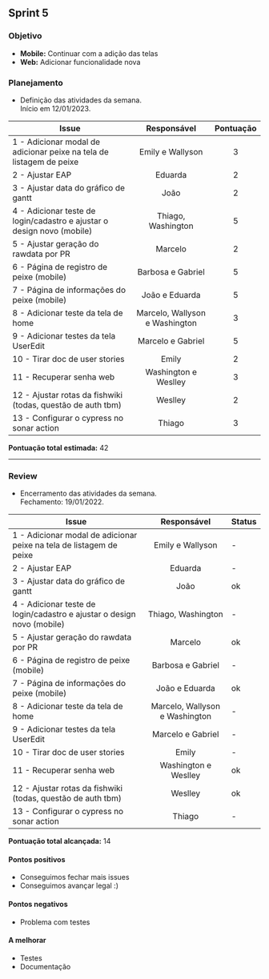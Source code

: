 ## Sprint 5

### Objetivo

- **Mobile:** Continuar com a adição das telas
- **Web:** Adicionar funcionalidade nova

### Planejamento

- Definição das atividades da semana.  
  Início em 12/01/2023.

| **Issue**                                                              |        **Responsável**         | **Pontuação** |
| ---------------------------------------------------------------------- | :----------------------------: | :-----------: |
| 1 - Adicionar modal de adicionar peixe na tela de listagem de peixe    |        Emily e Wallyson        |       3       |
| 2 - Ajustar EAP                                                        |            Eduarda             |       2       |
| 3 - Ajustar data do gráfico de gantt                                   |              João              |       2       |
| 4 - Adicionar teste de login/cadastro e ajustar o design novo (mobile) |       Thiago, Washington       |       5       |
| 5 - Ajustar geração do rawdata por PR                                  |            Marcelo             |       2       |
| 6 - Página de registro de peixe (mobile)                               |       Barbosa e Gabriel        |       5       |
| 7 - Página de informações do peixe (mobile)                            |         João e Eduarda         |       5       |
| 8 - Adicionar teste da tela de home                                    | Marcelo, Wallyson e Washington |       3       |
| 9 - Adicionar testes da tela UserEdit                                  |       Marcelo e Gabriel        |       5       |
| 10 - Tirar doc de user stories                                         |             Emily              |       2       |
| 11 - Recuperar senha web                                               |      Washington e Weslley      |       3       |
| 12 - Ajustar rotas da fishwiki (todas, questão de auth tbm)            |            Weslley             |       2       |
| 13 - Configurar o cypress no sonar action                              |             Thiago             |       3       |

**Pontuação total estimada:** 42

---

### Review

- Encerramento das atividades da semana.  
  Fechamento: 19/01/2022.

| **Issue**                                                              |        **Responsável**         | **Status** |
| ---------------------------------------------------------------------- | :----------------------------: | ---------- |
| 1 - Adicionar modal de adicionar peixe na tela de listagem de peixe    |        Emily e Wallyson        | -          |
| 2 - Ajustar EAP                                                        |            Eduarda             | -          |
| 3 - Ajustar data do gráfico de gantt                                   |              João              | ok         |
| 4 - Adicionar teste de login/cadastro e ajustar o design novo (mobile) |       Thiago, Washington       | -          |
| 5 - Ajustar geração do rawdata por PR                                  |            Marcelo             | ok         |
| 6 - Página de registro de peixe (mobile)                               |       Barbosa e Gabriel        | -          |
| 7 - Página de informações do peixe (mobile)                            |         João e Eduarda         | ok         |
| 8 - Adicionar teste da tela de home                                    | Marcelo, Wallyson e Washington | -          |
| 9 - Adicionar testes da tela UserEdit                                  |       Marcelo e Gabriel        | -          |
| 10 - Tirar doc de user stories                                         |             Emily              | -          |
| 11 - Recuperar senha web                                               |      Washington e Weslley      | ok         |
| 12 - Ajustar rotas da fishwiki (todas, questão de auth tbm)            |            Weslley             | ok         |
| 13 - Configurar o cypress no sonar action                              |             Thiago             | -          |

**Pontuação total alcançada:** 14

#### Pontos positivos

- Conseguimos fechar mais issues
- Conseguimos avançar legal :)

#### Pontos negativos

- Problema com testes

#### A melhorar

- Testes
- Documentação
